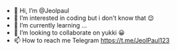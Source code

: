 - 👋 Hi, I’m @Jeolpaul
- 👀 I’m interested in coding but i don't know that 😌
- 🌱 I’m currently learning ...
- 💞️ I’m looking to collaborate on yukki 😀
- 📫 How to reach me Telegram 
https://t.me/JeolPaul123
<!---
Jeolpaul/Jeolpaul is a ✨ special ✨ repository because its `README.md` (this file) appears on your GitHub profile.
You can click the Preview link to take a look at your changes.
--->
